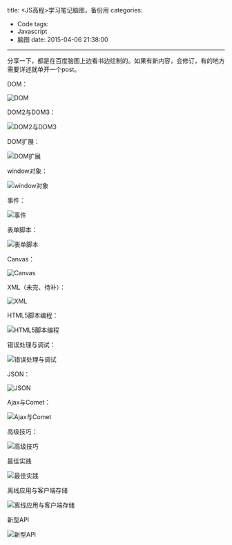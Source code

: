 title: <JS高程>学习笔记脑图，备份用
categories:
  - Code
tags:
  - Javascript
  - 脑图
date: 2015-04-06 21:38:00
---
分享一下，都是在百度脑图上边看书边绘制的。如果有新内容，会修订，有的地方需要详述就单开一个post。

<!-- more -->

DOM：

![DOM](/imgs/blog/qiniu/DOM.png)

DOM2与DOM3：

![DOM2与DOM3](/imgs/blog/qiniu/DOM2与DOM3.png)

DOM扩展：

![DOM扩展](/imgs/blog/qiniu/DOM扩展.png)

window对象：

![window对象](/imgs/blog/qiniu/Window对象.png)

事件：

![事件](/imgs/blog/qiniu/事件.png)

表单脚本：

![表单脚本](/imgs/blog/qiniu/表单脚本.png)

Canvas：

![Canvas](/imgs/blog/qiniu/Canvas.png)

XML（未完、待补）：

![XML](/imgs/blog/qiniu/XML.png)

HTML5脚本编程：

![HTML5脚本编程](/imgs/blog/qiniu/HTML5脚本编程.png)

错误处理与调试：

![错误处理与调试](/imgs/blog/qiniu/错误处理与调试.png)

JSON：

![JSON](/imgs/blog/qiniu/JSON.png)

Ajax与Comet：

![Ajax与Comet](/imgs/blog/qiniu/Ajax与Comet.png)

高级技巧：

![高级技巧](/imgs/blog/qiniu/高级技巧.png)

最佳实践

![最佳实践](/imgs/blog/qiniu/最佳实践.png)

离线应用与客户端存储

![离线应用与客户端存储](/imgs/blog/qiniu/离线应用与客户端存储.png)

新型API

![新型API](/imgs/blog/qiniu/新型API.png)